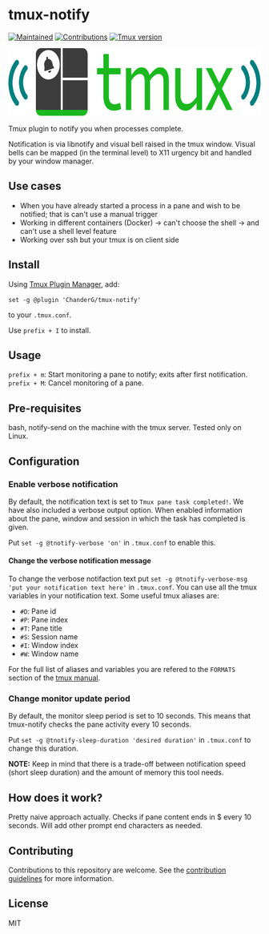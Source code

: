 # tmux-notify
[![Maintained](https://img.shields.io/badge/Maintained%3F-yes-green)](https://github.com/rickstaa/Todoist_Global_Shortcuts_WIN10/pulse)
[![Contributions](https://img.shields.io/badge/contributions-welcome-orange.svg)](https://github.com/https://github.com/ChanderG/tmux-notify/blob/master_rstaa/contributing.md)
[![Tmux version](https://img.shields.io/badge/tmux-%3D%3E1.9-blue)](https://github.com/tmux/tmux/wiki)

<img src="resources/tmux-notify-logo.svg" alt="tmux notify logo" width="567" height="135"/>

Tmux plugin to notify you when processes complete.

Notification is via libnotify and visual bell raised in the tmux window. Visual bells can be mapped (in the terminal level) to X11 urgency bit and handled by your window manager.

## Use cases

-   When you have already started a process in a pane and wish to be notified; that is can't use a manual trigger
-   Working in different containers (Docker) -> can't choose the shell -> and can't use a shell level feature
-   Working over ssh but your tmux is on client side

## Install

Using [Tmux Plugin Manager](https://github.com/tmux-plugins/tpm), add:

    set -g @plugin 'ChanderG/tmux-notify'

to your `.tmux.conf`.

Use `prefix + I` to install.

## Usage

`prefix + m`: Start monitoring a pane to notify; exits after first notification.
`prefix + M`: Cancel monitoring of a pane.

## Pre-requisites

bash, notify-send on the machine with the tmux server.
Tested only on Linux.

## Configuration

### Enable verbose notification

By default, the notification text is set to `Tmux pane task completed!`. We have also included a verbose output option. When enabled information about the pane, window and session in which the task has completed is given.

Put `set -g @tnotify-verbose 'on'` in `.tmux.conf` to enable this.

#### Change the verbose notification message

To change the verbose notifaction text put `set -g @tnotify-verbose-msg 'put your notification text here'` in `.tmux.conf`. You can use all the tmux variables in your notification text. Some useful tmux aliases are:

-   `#D`: Pane id
-   `#P`: Pane index
-   `#T`: Pane title
-   `#S`: Session name
-   `#I`: Window index
-   `#W`: Window name

For the full list of aliases and variables you are refered to the `FORMATS`  section of the [tmux manual](http://man7.org/linux/man-pages/man1/tmux.1.html).

### Change monitor update period

By default, the monitor sleep period is set to 10 seconds. This means that tmux-notify checks the pane activity every 10 seconds.

Put `set -g @tnotify-sleep-duration 'desired duration'` in `.tmux.conf` to change this duration.

**NOTE:** Keep in mind that there is a trade-off between notification speed (short sleep duration) and the amount of memory this tool needs.

## How does it work?

Pretty naive approach actually. Checks if pane content ends in $ every 10 seconds.
Will add other prompt end characters as needed.

## Contributing
Contributions to this repository are welcome. See the [contribution guidelines](https://github.com/https://github.com/ChanderG/tmux-notify/blob/master_rstaa/contributing.md) for more information.

## License

MIT
